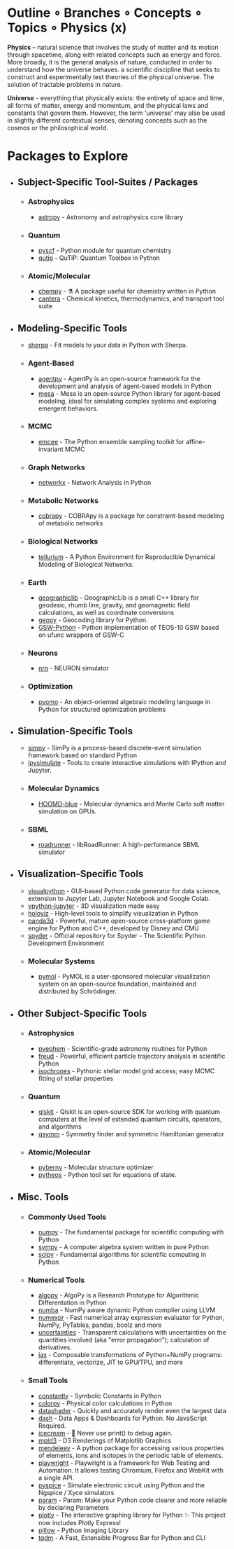 # Outline $\circ$ Branches $\circ$ Concepts $\circ$ Topics $\circ$ Physics (x)
__Physics__ – natural science that involves the study of matter and its motion through spacetime, along with related concepts such as energy and force. More broadly, it is the general analysis of nature, conducted in order to understand how the universe behaves. a scientific discipline that seeks to construct and experimentally test theories of the physical universe. The solution of tractable problems in nature.

__Universe__ - everything that physically exists: the entirety of space and time, all forms of matter, energy and momentum, and the physical laws and constants that govern them. However, the term 'universe' may also be used in slightly different contextual senses, denoting concepts such as the cosmos or the philosophical world.

# Packages to Explore
- ## Subject-Specific Tool-Suites / Packages
	- ### Astrophysics
		- [astropy](https://github.com/astropy/astropy) - Astronomy and astrophysics core library </br>
	- ### Quantum
		- [pyscf](https://github.com/pyscf/pyscf) - Python module for quantum chemistry</br>
		- [qutip](https://github.com/qutip/qutip) - QuTiP: Quantum Toolbox in Python</br>
	- ### Atomic/Molecular
		- [chempy](https://github.com/bjodah/chempy) - ⚗ A package useful for chemistry written in Python</br>
		- [cantera](https://github.com/Cantera/cantera) - Chemical kinetics, thermodynamics, and transport tool suite</br>
- ## Modeling-Specific Tools
	- [sherpa](https://github.com/sherpa/sherpa) - Fit models to your data in Python with Sherpa.</br>
	- ### Agent-Based
		- [agentpy](https://github.com/JoelForamitti/agentpy) - AgentPy is an open-source framework for the development and analysis of agent-based models in Python</br>
		- [mesa](https://github.com/projectmesa/mesa) - Mesa is an open-source Python library for agent-based modeling, ideal for simulating complex systems and exploring emergent behaviors.</br>
	- ### MCMC
		- [emcee](https://github.com/dfm/emcee) - The Python ensemble sampling toolkit for affine-invariant MCMC</br>
	- ### Graph Networks
		- [networkx](https://github.com/networkx/networkx) - Network Analysis in Python</br>
	- ### Metabolic Networks
		- [cobrapy](https://github.com/opencobra/cobrapy) - COBRApy is a package for constraint-based modeling of metabolic networks</br>
	- ### Biological Networks
		- [tellurium](https://github.com/sys-bio/tellurium) - A Python Environment for Reproducible Dynamical Modeling of Biological Networks.</br>
	- ### Earth
		- [geographiclib](https://github.com/geographiclib/geographiclib) - GeographicLib is a small C++ library for geodesic, rhumb line, gravity, and geomagnetic field calculations, as well as coordinate conversions</br>
		- [geopy](https://github.com/geopy/geopy) - Geocoding library for Python.</br>
		- [GSW-Python](https://github.com/TEOS-10/GSW-Python) - Python implementation of TEOS-10 GSW based on ufunc wrappers of GSW-C</br>
	- ### Neurons
		- [nrn](https://github.com/neuronsimulator/nrn) - NEURON simulator</br>
	- ### Optimization
		- [pyomo](https://github.com/Pyomo/pyomo) - An object-oriented algebraic modeling language in Python for structured optimization problems</br>
- ## Simulation-Specific Tools
	- [simpy](https://github.com/simpx/simpy) - SimPy is a process-based discrete-event simulation framework based on standard Python</br>
	- [ipysimulate](https://github.com/JoelForamitti/ipysimulate) - Tools to create interactive simulations with IPython and Jupyter.</br>
	- ### Molecular Dynamics
		- [HOOMD-blue](https://github.com/glotzerlab/hoomd-blue) - Molecular dynamics and Monte Carlo soft matter simulation on GPUs. </br>
	- ### SBML
		- [roadrunner](https://github.com/sys-bio/roadrunner) - libRoadRunner: A high-performance SBML simulator</br>
- ## Visualization-Specific Tools
	- [visualpython](https://github.com/visualpython/visualpython) - GUI-based Python code generator for data science, extension to Jupyter Lab, Jupyter Notebook and Google Colab.</br>
	- [vpython-jupyter](https://github.com/vpython/vpython-jupyter) - 3D visualization made easy</br>
	- [holoviz](https://holoviz.org/background.html) - High-level tools to simplify visualization in Python</br>
	- [panda3d](https://github.com/panda3d/panda3d) - Powerful, mature open-source cross-platform game engine for Python and C++, developed by Disney and CMU</br>
	- [spyder](https://github.com/spyder-ide/spyder) - Official repository for Spyder - The Scientific Python Development Environment</br>
	- ### Molecular Systems
		- [pymol](https://github.com/schrodinger/pymol-open-source) - PyMOL is a user-sponsored molecular visualization system on an open-source foundation, maintained and distributed by Schrödinger.</br>
- ## Other Subject-Specific Tools
	- ### Astrophysics
		- [pyephem](https://github.com/brandon-rhodes/pyephem) - Scientific-grade astronomy routines for Python</br>
		- [freud](https://github.com/glotzerlab/freud) - Powerful, efficient particle trajectory analysis in scientific Python</br>
		- [isochrones](https://github.com/timothydmorton/isochrones) - Pythonic stellar model grid access; easy MCMC fitting of stellar properties</br>
	- ### Quantum
		- [qiskit](https://github.com/Qiskit/qiskit-terra) - Qiskit is an open-source SDK for working with quantum computers at the level of extended quantum circuits, operators, and algorithms</br>
		- [qsymm](https://github.com/quantum-tinkerer/qsymm) - Symmetry finder and symmetric Hamiltonian generator</br>
	- ### Atomic/Molecular
		- [pyberny](https://github.com/jhrmnn/pyberny) - Molecular structure optimizer</br>
		- [pytheos](https://github.com/SHDShim/pytheos) - Python tool set for equations of state.</br>
- ## Misc. Tools
	- ### Commonly Used Tools
		- [numpy](https://github.com/numpy/numpy) - The fundamental package for scientific computing with Python</br>
		- [sympy](https://github.com/sympy/sympy) - A computer algebra system written in pure Python</br>
		- [scipy](https://github.com/scipy/scipy) - Fundamental algorithms for scientific computing in Python</br>
	- ### Numerical Tools
		- [algopy](https://github.com/b45ch1/algopy) - AlgoPy is a Research Prototype for Algorithmic Differentation in Python </br>
		- [numba](https://github.com/numba/numba) - NumPy aware dynamic Python compiler using LLVM</br>
		- [numexpr](https://github.com/pydata/numexpr) - Fast numerical array expression evaluator for Python, NumPy, PyTables, pandas, bcolz and more</br>
		- [uncertainties](https://github.com/lebigot/uncertainties) - Transparent calculations with uncertainties on the quantities involved (aka "error propagation"); calculation of derivatives.</br>
		- [jax](https://github.com/google/jax) - Composable transformations of Python+NumPy programs: differentiate, vectorize, JIT to GPU/TPU, and more</br>
	- ### Small Tools
		- [constantly](https://github.com/twisted/constantly) - Symbolic Constants in Python</br>
		- [colorpy](https://github.com/markkness/ColorPy) - Physical color calculations in Python</br>
		- [datashader](https://github.com/holoviz/datashader) - Quickly and accurately render even the largest data</br>
		- [dash](https://github.com/plotly/dash) - Data Apps & Dashboards for Python. No JavaScript Required.</br>
		- [icecream](https://github.com/gruns/icecream) - 🍦 Never use print() to debug again.</br>
		- [mpld3](https://github.com/mpld3/mpld3) - D3 Renderings of Matplotlib Graphics</br>
		- [mendeleev](https://github.com/lmmentel/mendeleev) - A python package for accessing various properties of elements, ions and isotopes in the periodic table of elements.</br>
		- [playwright](https://github.com/Microsoft/playwright-python) - Playwright is a framework for Web Testing and Automation. It allows testing Chromium, Firefox and WebKit with a single API.</br>
		- [pyspice](https://github.com/PySpice-org/PySpice) - Simulate electronic circuit using Python and the Ngspice / Xyce simulators</br>
		- [param](https://github.com/holoviz/param) - Param: Make your Python code clearer and more reliable by declaring Parameters</br>
		- [plotly](https://github.com/plotly/plotly.py) - The interactive graphing library for Python ✨ This project now includes Plotly Express!</br>
		- [pillow](https://github.com/python-pillow/Pillow) - Python Imaging Library</br>
		- [tqdm](https://github.com/tqdm/tqdm) - A Fast, Extensible Progress Bar for Python and CLI</br>


